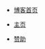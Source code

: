 - <a href="../blog/" >博客首页</a>

- <a href="https://zhouzhipeng.com" >主页</a>

- <a href="../page/donate.html" >赞助</a>
          